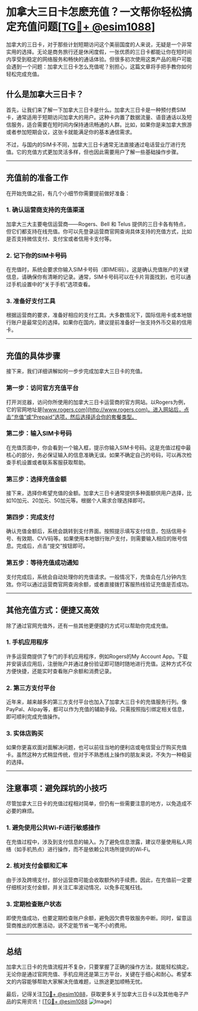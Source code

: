 # 加拿大三日卡怎麽充值？一文帮你轻松搞定充值问题[[TG💪+ @esim1088](https://t.me/s/esim1088)]

加拿大的三日卡，对于那些计划短期访问这个美丽国度的人来说，无疑是一个非常实用的选择。无论是商务旅行还是休闲度假，一张优质的三日卡都能让你在短时间内享受到稳定的网络服务和畅快的通话体验。但很多初次使用这类产品的用户可能会遇到一个问题：加拿大三日卡怎么充值呢？别担心，这篇文章将手把手教你如何轻松完成充值。

## 什么是加拿大三日卡？

首先，让我们来了解一下加拿大三日卡是什么。加拿大三日卡是一种预付费SIM卡，通常适用于短期访问加拿大的用户。这种卡内置了数据流量、语音通话以及短信服务，适合需要在短时间内保持通讯畅通的人群。比如，如果你是来加拿大旅游或者参加短期会议，这张卡就能满足你的基本通信需求。

不过，与国内的SIM卡不同，加拿大三日卡通常无法直接通过电话营业厅进行充值。它的充值方式更加灵活多样，但也因此需要用户了解一些基础操作步骤。

---

## 充值前的准备工作

在开始充值之前，有几个小细节你需要提前做好准备：

### 1. 确认运营商支持的充值渠道

加拿大三大主要电信运营商——Rogers、Bell 和 Telus 提供的三日卡各有特点，但它们都支持在线充值。你可以先登录运营商官网查询具体支持的充值方式，比如是否支持微信支付、支付宝或者信用卡支付等。

### 2. 记下你的SIM卡号码

在充值时，系统会要求你输入SIM卡号码（即IMEI码）。这是确认充值账户的关键信息，请确保你有清晰的记录。通常，SIM卡号码可以在卡片背面找到，也可以通过手机设置中的“关于手机”选项查看。

### 3. 准备好支付工具

根据运营商的要求，准备好相应的支付工具。大多数情况下，国际信用卡或本地银行账户是最常见的选择。如果你在国内，建议提前准备好一张支持外币交易的信用卡。

---

## 充值的具体步骤

接下来，我们详细讲解如何一步步完成加拿大三日卡的充值。

### 第一步：访问官方充值平台

打开浏览器，访问你所使用的加拿大三日卡运营商的官方网站。以Rogers为例，它的官网地址是[www.rogers.com](http://www.rogers.com)。进入网站后，点击“充值”或“Prepaid”选项，然后选择适合你的套餐类型。

### 第二步：输入SIM卡号码

在充值页面中，你会看到一个输入框，提示你输入SIM卡号码。这是充值过程中最核心的部分，务必保证输入的信息准确无误。如果不确定自己的号码，可以再次检查手机设置或者联系客服获取帮助。

### 第三步：选择充值金额

接下来，选择你希望充值的金额。加拿大三日卡通常提供多种面额供用户选择，比如10加元、20加元、50加元等。根据个人需求合理选择即可。

### 第四步：完成支付

确认充值金额后，系统会跳转到支付界面。按照提示填写支付信息，包括信用卡号、有效期、CVV码等。如果使用本地银行账户支付，则需要输入相应的账号信息。完成后，点击“提交”按钮即可。

### 第五步：等待充值成功通知

支付完成后，系统会自动处理你的充值请求。一般情况下，充值会在几分钟内生效。你可以通过运营商官网查询余额，或者直接拨打客服热线验证充值是否成功。

---

## 其他充值方式：便捷又高效

除了通过官网充值外，还有一些其他更便捷的方式可以帮助你完成充值。

### 1. 手机应用程序

许多运营商提供了专门的手机应用程序，例如Rogers的My Account App。下载并安装该应用后，注册账户并通过身份验证即可随时随地进行充值。这种方式不仅方便快捷，还能实时查看账户余额和消费记录。

### 2. 第三方支付平台

近年来，越来越多的第三方支付平台也加入了加拿大三日卡的充值服务行列。像PayPal、Alipay等，都可以作为充值的辅助手段。只需按照指引绑定相关信息，即可顺利完成充值操作。

### 3. 实体店购买

如果你更喜欢面对面解决问题，也可以前往当地的便利店或电信营业厅购买充值卡。虽然这种方式稍显传统，但对于不熟悉线上操作的朋友来说，不失为一种稳妥的选择。

---

## 注意事项：避免踩坑的小技巧

尽管加拿大三日卡的充值过程相对简单，但仍有一些需要注意的地方，以免造成不必要的麻烦。

### 1. 避免使用公共Wi-Fi进行敏感操作

在充值过程中，涉及到支付信息的输入。为了避免信息泄露，建议尽量使用私人网络（如手机热点）进行操作，而不是依赖公共场所提供的Wi-Fi。

### 2. 核对支付金额和汇率

由于涉及跨境支付，部分运营商可能会收取额外的手续费。因此，在充值前一定要仔细核对支付金额，并关注汇率波动情况，以免多花冤枉钱。

### 3. 定期检查账户状态

即使充值成功，也要定期检查账户余额，避免因欠费导致服务中断。同时，留意运营商推出的优惠活动，说不定能节省一笔不小的费用。

---

## 总结

加拿大三日卡的充值流程并不复杂，只要掌握了正确的操作方法，就能轻松搞定。无论你是通过官网充值、手机应用还是第三方平台，关键在于细心和耐心。希望本文的内容能够帮助大家解决充值难题，让旅途更加顺畅无忧。

最后，记得关注[TG💪+ @esim1088](https://t.me/s/esim1088)，获取更多关于加拿大三日卡以及其他电子产品的实用资讯！[[TG💪+ @esim1088](https://t.me/s/esim1088) ![Image](https://i.postimg.cc/4NQfJmqS/Snipaste-2025-05-13-00-14-12.png)]